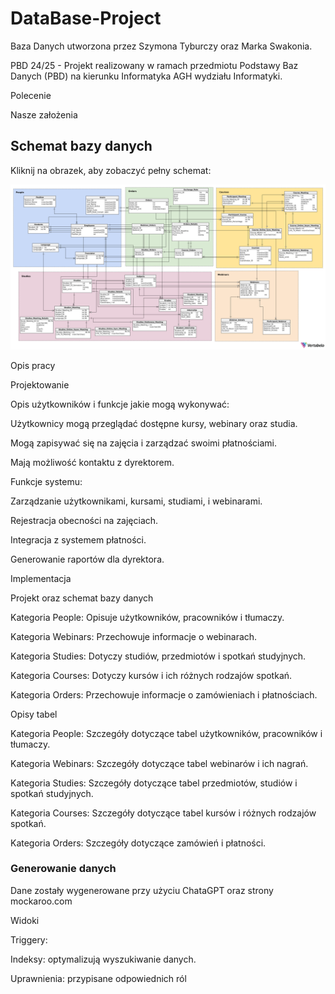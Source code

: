 # DataBase-Project
Baza Danych utworzona przez Szymona Tyburczy oraz Marka Swakonia.

PBD 24/25 - Projekt realizowany w ramach przedmiotu Podstawy Baz Danych (PBD) na kierunku Informatyka AGH wydziału Informatyki.

Polecenie


Nasze założenia


## Schemat bazy danych

Kliknij na obrazek, aby zobaczyć pełny schemat:

[![Schemat bazy danych](project_for_PBD_24_25-2024-12-14_21-59.png)](project_for_PBD_24_25-2024-12-14_21-59.png)


Opis pracy

Projektowanie

Opis użytkowników i funkcje jakie mogą wykonywać:

Użytkownicy mogą przeglądać dostępne kursy, webinary oraz studia.

Mogą zapisywać się na zajęcia i zarządzać swoimi płatnościami.

Mają możliwość kontaktu z dyrektorem.

Funkcje systemu:

Zarządzanie użytkownikami, kursami, studiami, i webinarami.

Rejestracja obecności na zajęciach.

Integracja z systemem płatności.

Generowanie raportów dla dyrektora.

Implementacja

Projekt oraz schemat bazy danych

Kategoria People: Opisuje użytkowników, pracowników i tłumaczy.

Kategoria Webinars: Przechowuje informacje o webinarach.

Kategoria Studies: Dotyczy studiów, przedmiotów i spotkań studyjnych.

Kategoria Courses: Dotyczy kursów i ich różnych rodzajów spotkań.

Kategoria Orders: Przechowuje informacje o zamówieniach i płatnościach.

Opisy tabel

Kategoria People: Szczegóły dotyczące tabel użytkowników, pracowników i tłumaczy.

Kategoria Webinars: Szczegóły dotyczące tabel webinarów i ich nagrań.

Kategoria Studies: Szczegóły dotyczące tabel przedmiotów, studiów i spotkań studyjnych.

Kategoria Courses: Szczegóły dotyczące tabel kursów i różnych rodzajów spotkań.

Kategoria Orders: Szczegóły dotyczące zamówień i płatności.

### Generowanie danych

Dane zostały wygenerowane przy użyciu ChataGPT oraz strony mockaroo.com



Widoki

Triggery:

Indeksy: optymalizują wyszukiwanie danych.

Uprawnienia: przypisane odpowiednich ról


